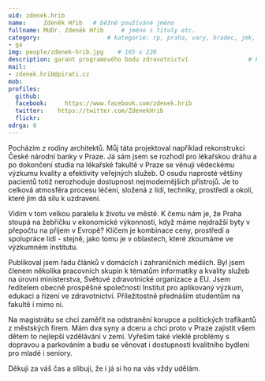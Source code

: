 ```yaml
---
uid: zdenek.hrib
name:     Zdeněk Hřib  	# běžně používáné jméno
fullname: MUDr. Zdeněk Hřib  	# jméno s tituly etc.
category:                 	# kategorie: rp, praha, vary, hradec, jmk, senat
- ga
img: people/zdenek-hrib.jpg    # 165 x 220
description: garant programového bodu zdravotnictví             	# kratký popis, max 160 znaků
mail:
- zdenek.hrib@pirati.cz
mob:			  
profiles:
  github:     
  facebook: 	https://www.facebook.com/zdenek.hrib
  twitter: 	  https://twitter.com/ZdenekHrib
  flickr:	
odrga: 6
---
```


Pocházím z rodiny architektů. Můj táta projektoval například rekonstrukci České národní banky v Praze. Já sám jsem se rozhodl pro lékařskou dráhu a po dokončení studia na lékařské fakultě v Praze se věnuji vědeckému výzkumu kvality a efektivity veřejných služeb. O osudu naprosté většiny pacientů totiž nerozhoduje dostupnost nejmodernějších přístrojů. Je to celková atmosféra procesu léčení, složená z lidí, techniky, prostředí a okolí, které jim dá sílu k uzdravení.
 
Vidím v tom velkou paralelu k životu ve městě. K čemu nám je, že Praha stoupá na žebříčku v ekonomické výkonnosti, když máme nejdražší byty v přepočtu na příjem v Evropě? Klíčem je kombinace ceny, prostředí a spolupráce lidí - stejně, jako tomu je v oblastech, které zkoumáme ve výzkumném institutu.
 
Publikoval jsem řadu článků v domácích i zahraničních médiích. Byl jsem členem několika pracovních skupin k tématům informatiky a kvality služeb na úrovni ministerstva, Světové zdravotnické organizace a EU. Jsem ředitelem obecně prospěšné společnosti Institut pro aplikovaný výzkum, edukaci a řízení ve zdravotnictví. Příležitostně přednáším studentům na fakultě i mimo ni.
 
Na magistrátu se chci zaměřit na odstranění korupce a politických trafikantů z městských firem. Mám dva syny a dceru a chci proto v Praze zajistit všem dětem to nejlepší vzdělávání v zemi. Vyřeším také vleklé problémy s dopravou a parkováním a budu se věnovat i dostupnosti kvalitního bydlení pro mladé i seniory.
 
Děkuji za váš čas a slibuji, že i já si ho na vás vždy udělám.
